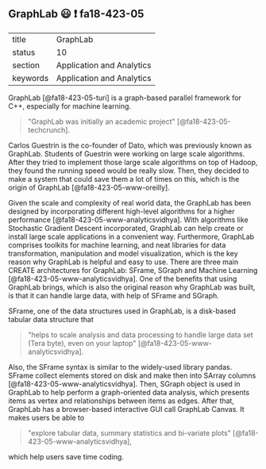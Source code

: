 ## GraphLab :smiley: :exclamation: fa18-423-05


|          |                           |
| -------- | ------------------------- |
| title    | GraphLab                  | 
| status   | 10                        |
| section  | Application and Analytics |
| keywords | Application and Analytics |




GraphLab [@fa18-423-05-turi] is a graph-based parallel framework for C++,
especially for machine learning.

> "GraphLab was initially an academic project" [@fa18-423-05-techcrunch].

Carlos Guestrin is the co-founder of Dato, which was previously known as
GraphLab. Students of Guestrin were working on large scale algorithms. After
they tried to implement those large scale algorithms on top of Hadoop, they
found the running speed would be really slow. Then, they decided to make a
system that could save them a lot of times on this, which is the origin of
GraphLab [@fa18-423-05-www-oreilly].

Given the scale and complexity of real world data, the GraphLab has been
designed by incorporating different high-level algorithms for a higher
performance [@fa18-423-05-www-analyticsvidhya]. With algorithms like Stochastic
Gradient Descent incorporated, GraphLab can help create or install large scale
applications in a convenient way. Furthermore, GraphLab comprises toolkits for
machine learning, and neat libraries for data transformation, manipulation and
model visualization, which is the key reason why GraphLab is helpful and easy to
use. There are three main CREATE architectures for GraphLab: SFrame, SGraph and
Machine Learning [@fa18-423-05-www-analyticsvidhya]. One of the benefits that
using GraphLab brings, which is also the original reason why GraphLab was built,
is that it can handle large data, with help of SFrame and SGraph.

SFrame, one of the data structures used in GraphLab, is a disk-based tabular
data structure that

> "helps to scale analysis and data processing to handle large data set (Tera
> byte), even on your laptop" [@fa18-423-05-www-analyticsvidhya].

Also, the SFrame syntax is similar to the widely-used library pandas. SFrame
collect elements stored on disk and make then into SArray columns
[@fa18-423-05-www-analyticsvidhya]. Then, SGraph object is used in GraphLab to
help perform a graph-oriented data analysis, which presents items as vertex and
relationships between items as edges. After that, GraphLab has a browser-based
interactive GUI call GraphLab Canvas. It makes users be able to

> "explore tabular data, summary statistics and bi-variate plots"
> [@fa18-423-05-www-analyticsvidhya],

which help users save time coding.
